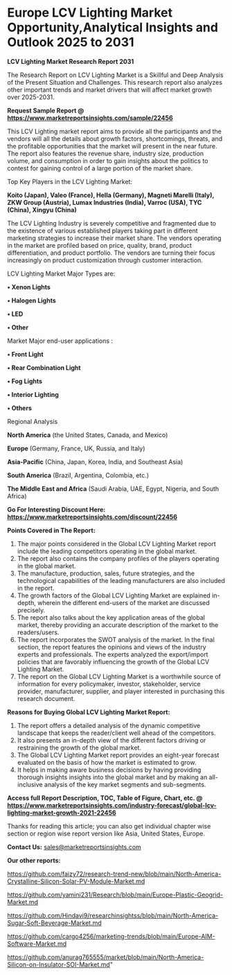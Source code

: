 # Europe LCV Lighting Market Opportunity,Analytical Insights and Outlook 2025 to 2031

<strong>LCV Lighting Market Research Report 2031</strong>

The Research Report on LCV Lighting Market is a Skillful and Deep Analysis of the Present Situation and Challenges. This research report also analyzes other important trends and market drivers that will affect market growth over 2025-2031.

<strong>Request Sample Report @ <a href=https://www.marketreportsinsights.com/sample/22456>https://www.marketreportsinsights.com/sample/22456</a></strong>

This LCV Lighting market report aims to provide all the participants and the vendors will all the details about growth factors, shortcomings, threats, and the profitable opportunities that the market will present in the near future. The report also features the revenue share, industry size, production volume, and consumption in order to gain insights about the politics to contest for gaining control of a large portion of the market share.

Top Key Players in the LCV Lighting Market:

<strong>Koito (Japan), Valeo (France), Hella (Germany), Magneti Marelli (Italy), ZKW Group (Austria), Lumax Industries (India), Varroc (USA), TYC (China), Xingyu (China)</strong>

The LCV Lighting Industry is severely competitive and fragmented due to the existence of various established players taking part in different marketing strategies to increase their market share. The vendors operating in the market are profiled based on price, quality, brand, product differentiation, and product portfolio. The vendors are turning their focus increasingly on product customization through customer interaction.

LCV Lighting Market Major Types are:

<strong>• Xenon Lights

• Halogen Lights

• LED

• Other</strong>

Market Major end-user applications :

<strong>• Front Light

• Rear Combination Light

• Fog Lights

• Interior Lighting

• Others</strong>

Regional Analysis

</u><strong><b>North America</b></strong> (the United States, Canada, and Mexico)

<strong><b>Europe </b></strong>(Germany, France, UK, Russia, and Italy)

<strong><b>Asia-Pacific</b></strong> (China, Japan, Korea, India, and Southeast Asia)

<strong><b>South America</b></strong> (Brazil, Argentina, Colombia, etc.)

<strong><b>The Middle East and Africa</b></strong> (Saudi Arabia, UAE, Egypt, Nigeria, and South Africa)

<strong>Go For Interesting Discount Here: <a href=https://www.marketreportsinsights.com/discount/22456>https://www.marketreportsinsights.com/discount/22456</a></strong>

<strong>Points Covered in The Report:</strong>
<ol>
  <li>The major points considered in the Global LCV Lighting Market report include the leading competitors operating in the global market.</li>
  <li>The report also contains the company profiles of the players operating in the global market.</li>
  <li>The manufacture, production, sales, future strategies, and the technological capabilities of the leading manufacturers are also included in the report.</li>
  <li>The growth factors of the Global LCV Lighting Market are explained in-depth, wherein the different end-users of the market are discussed precisely.</li>
  <li>The report also talks about the key application areas of the global market, thereby providing an accurate description of the market to the readers/users.</li>
  <li>The report incorporates the SWOT analysis of the market. In the final section, the report features the opinions and views of the industry experts and professionals. The experts analyzed the export/import policies that are favorably influencing the growth of the Global LCV Lighting Market.</li>
  <li>The report on the Global LCV Lighting Market is a worthwhile source of information for every policymaker, investor, stakeholder, service provider, manufacturer, supplier, and player interested in purchasing this research document.</li>
</ol>
<strong>Reasons for Buying Global LCV Lighting Market Report:</strong>

<ol>
  <li>The report offers a detailed analysis of the dynamic competitive landscape that keeps the reader/client well ahead of the competitors.</li>
  <li>It also presents an in-depth view of the different factors driving or restraining the growth of the global market.</li>
  <li>The Global LCV Lighting Market report provides an eight-year forecast evaluated on the basis of how the market is estimated to grow.</li>
  <li>It helps in making aware business decisions by having providing thorough insights insights into the global market and by making an all-inclusive analysis of the key market segments and sub-segments.</li>
</ol>
<strong>Access full Report Description, TOC, Table of Figure, Chart, etc. @ <a href=https://www.marketreportsinsights.com/industry-forecast/global-lcv-lighting-market-growth-2021-22456>https://www.marketreportsinsights.com/industry-forecast/global-lcv-lighting-market-growth-2021-22456</a></strong>


Thanks for reading this article; you can also get individual chapter wise section or region wise report version like Asia, United States, Europe.

<strong>Contact Us:</strong>
sales@marketreportsinsights.com

<strong>Our other reports:</strong>

<a href=https://github.com/faizy72/research-trend-new/blob/main/North-America-Crystalline-Silicon-Solar-PV-Module-Market.md>https://github.com/faizy72/research-trend-new/blob/main/North-America-Crystalline-Silicon-Solar-PV-Module-Market.md</a>

<a href=https://github.com/yamini231/Research/blob/main/Europe-Plastic-Geogrid-Market.md>https://github.com/yamini231/Research/blob/main/Europe-Plastic-Geogrid-Market.md</a>

<a href=https://github.com/Hindavi9/researchinsightss/blob/main/North-America-Sugar-Soft-Beverage-Market.md>https://github.com/Hindavi9/researchinsightss/blob/main/North-America-Sugar-Soft-Beverage-Market.md</a>

<a href=https://github.com/cargo4256/marketing-trends/blob/main/Europe-AIM-Software-Market.md>https://github.com/cargo4256/marketing-trends/blob/main/Europe-AIM-Software-Market.md</a>

<a href=https://github.com/anurag765555/market/blob/main/North-America-Silicon-on-Insulator-SOI-Market.md>https://github.com/anurag765555/market/blob/main/North-America-Silicon-on-Insulator-SOI-Market.md</a>"
